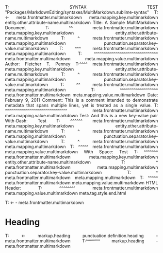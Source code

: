 T: SYNTAX TEST "Packages/MarkdownEditing/syntaxes/MultiMarkdown.sublime-syntax"
T: <- meta.frontmatter.multimarkdown meta.mapping.key.multimarkdown entity.other.attribute-name.multimarkdown
Title:   A Sample MultiMarkdown Document
T: ^^ meta.frontmatter.multimarkdown meta.mapping.key.multimarkdown entity.other.attribute-name.multimarkdown
T:   ^ meta.frontmatter.multimarkdown meta.mapping.multimarkdown punctuation.separator.key-value.multimarkdown
T:    ^^^ meta.frontmatter.multimarkdown meta.mapping.multimarkdown
T:       ^^^^^^^^^^^^^^^^^^^^^^^^^^^^^^^^ meta.frontmatter.multimarkdown meta.mapping.value.multimarkdown
Author:  Fletcher T. Penney
T:^^^^ meta.frontmatter.multimarkdown meta.mapping.key.multimarkdown entity.other.attribute-name.multimarkdown
T:    ^ meta.frontmatter.multimarkdown meta.mapping.multimarkdown punctuation.separator.key-value.multimarkdown
T:     ^^ meta.frontmatter.multimarkdown meta.mapping.multimarkdown
T:       ^^^^^^^^^^^^^^^^^^^ meta.frontmatter.multimarkdown meta.mapping.value.multimarkdown
Date:    February 9, 2011
Comment: This is a comment intended to demonstrate
         metadata that spans multiple lines, yet
         is treated as a single value.
T:      ^^^^^^^^^^^^^^^^^^^^^^^^^^^^^^^ meta.frontmatter.multimarkdown meta.mapping.value.multimarkdown
Test:    And this is a new key-value pair
With-Dash: Test
T: ^^^^^^ meta.frontmatter.multimarkdown meta.mapping.key.multimarkdown entity.other.attribute-name.multimarkdown
T:       ^ meta.frontmatter.multimarkdown meta.mapping.multimarkdown punctuation.separator.key-value.multimarkdown
T:        ^ meta.frontmatter.multimarkdown meta.mapping.multimarkdown
T:         ^^^^^ meta.frontmatter.multimarkdown meta.mapping.value.multimarkdown
With Space: Test
T: ^^^^^^^ meta.frontmatter.multimarkdown meta.mapping.key.multimarkdown entity.other.attribute-name.multimarkdown
T:        ^ meta.frontmatter.multimarkdown meta.mapping.multimarkdown punctuation.separator.key-value.multimarkdown
T:         ^ meta.frontmatter.multimarkdown meta.mapping.multimarkdown
T:          ^^^^^ meta.frontmatter.multimarkdown meta.mapping.value.multimarkdown
HTML Header: <style>
             body { width:100ex; margin:auto; text-align:justify; }
T:           ^^^^^^^^^^^^^^^^^^^^^^^^^^^^^^^^^^^^^^^^^^^^^^^^^^^^^^ meta.frontmatter.multimarkdown meta.mapping.value.multimarkdown source.css.embedded.html
HTML Header: <style>
             body { width:100ex; margin:auto; text-align:justify; }
             /* Some more style. */
             </style>
T:           ^^^^^^^^ meta.frontmatter.multimarkdown meta.mapping.value.multimarkdown meta.tag.style.end.html

T: <- - meta.frontmatter.multimarkdown
# Heading
T: <- markup.heading punctuation.definition.heading - meta.frontmatter.multimarkdown
T:^^^^^^^ markup.heading - meta.frontmatter.multimarkdown

